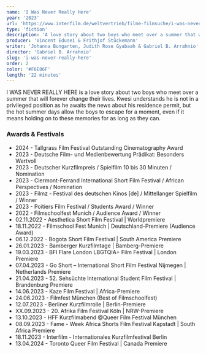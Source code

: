 ```yaml
---
name: 'I Was Never Really Here'
year: '2023'
url: 'https://www.interfilm.de/weltvertrieb/filme-filmsuche/i-was-never-really-here/'
type: 'fiction'
description: 'A love story about two boys who meet over a summer that will forever change their lives'
producer: 'Vincent Edusei & Frithjof Stückemann'
writer: 'Johanna Bungarten, Judith Rose Gyabaah & Gabriel B. Arrahnio'
director: 'Gabriel B. Arrahnio'
slug: 'i-was-never-really-here'
order: 2
color: '#F6E06F'
length: '22 minutes'
---
```


<script>
  import ExternalLink from '$lib/components/Link/ExternalLink.svelte';
  import Link from '$lib/components/Link/Link.svelte';  
</script>

I WAS NEVER REALLY HERE is a love story about two boys who meet over a summer that will forever change their lives. Kwesi understands he is not in a privileged position as he awaits the news about his residence permit, but the hot summer days allow the boys to escape for a moment, even if it means holding on to these memories for as long as they can.

<!-- <div class="hidden-desktop">
<ExternalLink ariaLabel="Watch" href='https://vimeo.com/764106187'>Watch</ExternalLink>

![Movie Poster](../../assets/projects/i-was-never-really-here/iwnrh_poster.jpg)

</div> -->

### Awards & Festivals

- 2024 - <ExternalLink href='https://www.imdb.com/event/ev0001748/2024/1/?ref_=nmawd_1' ariaLabel='Tallgrass Film Festival Award'>
  Tallgrass Film Festival Outstanding Cinematography Award
  </ExternalLink>
- 2023 - <ExternalLink href='https://www.fbw-filmbewertung.com/film/i_was_never_really_here' ariaLabel='Deutsche Film- und Medienbewertung Prädikat link'>Deutsche Film- und Medienbewertung Prädikat: Besonders Wertvoll</ExternalLink>
- 2023 - <ExternalLink href='https://kurzfilmtournee.de/de/filme/3434.html' ariaLabel='Deutscher Kurzfilmpreis link'>Deutscher Kurzfilmpreis</ExternalLink> / Spielfilm 10 bis 30 Minuten / Nomination
- 2023 - <ExternalLink href='https://www.crew-united.com/redir.asp?url=https%3A%2F%2Fclermont-filmfest.org&token=38e9c5dc959b8b3b6088e8e1a352fbbb' ariaLabel='Clermont-Ferrand International Short Film Festival link'>Clermont-Ferrand International Short Film Festival</ExternalLink> / African Perspectives / Nomination
- 2023 - <ExternalLink href='https://www.crew-united.com/redir.asp?url=https%3A%2F%2Fwww.filmz-mainz.de%2F&token=04525febb6e8b9976b16c2dcc3b6ab85' ariaLabel='Filmz - Festival des deutschen Kinos  link'>Filmz - Festival des deutschen Kinos [de]</ExternalLink> / Mittellanger Spielfilm / Winner
- 2023 - <ExternalLink href='https://poitiersfilmfestival.com/en/cinema/i-was-never-really-here/' ariaLabel='Poitiers Film Festival link'>Poitiers Film Festival</ExternalLink> / Students Award / Winner
- 2022 - <ExternalLink href='https://www.filmschoolfest-munich.de/de/festival/filmarchiv/film/?id=24&f=115' ariaLabel='Filmschoolfest Munich link'>Filmschoolfest Munich</ExternalLink> / Audience Award / Winner
- 02.11.2022 - Aesthetica Short Film Festival | Worldpremiere
- 18.11.2022 - Filmschool Fest Munich | Deutschland-Premiere (Audience Award)
- 06.12.2022 - Bogota Short Film Festival | South America Premiere
- 26.01.2023 - Bamberger Kurzfilmtage | Bamberg-Premiere
- 19.03.2023 - BFI Flare London LBGTQIA+ Film Festival | London Premiere
- 07.04.2023 - Go Short – International Short Film Festival Nijmegen | Netherlands Premiere
- 21.04.2023 - 52. Sehsüchte International Student Film Festival | Brandenburg Premiere
- 14.06.2023 - Kaze Film Festival | Africa-Premiere
- 24.06.2023 - Filmfest München (Best of Filmschoolfest)
- 12.07.2023 - Berliner Kurzfilmrolle | Berlin-Premiere
- XX.09.2023 - 20. Afrika Film Festival Köln | NRW-Premiere
- 13.10.2023 - HFF Kurzfilmabend @Queer Film Festival München
- 08.09.2023 - <ExternalLink href='https://www.fameweekafrica.com/en-gb/fameshortsfestival/Detail.3535.209504.i-was-never-really-here.html' ariaLabel='Fame Week South Africa link'>Fame - Week Africa Shorts Film Festival</ExternalLink> Kapstadt | South Africa Premiere
- 18.11.2023 - Interfilm - Internationales Kurzfilmfestival Berlin
- 13.04.2024 - Toronto Queer Film Festival | Canada Premiere
